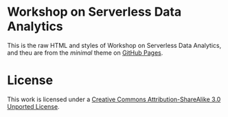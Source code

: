 # Workshop on Serverless Data Analytics

This is the raw HTML and styles of Workshop on Serverless Data Analytics, and theu are from the *minimal* theme on [GitHub Pages](http://pages.github.com/).

# License

This work is licensed under a [Creative Commons Attribution-ShareAlike 3.0 Unported License](http://creativecommons.org/licenses/by-sa/3.0/).



